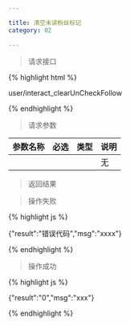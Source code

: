 ```yaml
---

title: 清空未读粉丝标记
category: 02

---
```


> 请求接口

{% highlight html %}

user/interact_clearUnCheckFollow

{% endhighlight %}

> 请求参数

|参数名称			|必选		|类型		|说明									
|-------------------|:---------:|:---------:|--------------------------------------------
|					|			|			|无

> 返回结果

> 操作失败

{% highlight js %}

{"result":"错误代码","msg":"xxxx"}

{% endhighlight %}

> 操作成功

{% highlight js %}

{"result":"0","msg":"xxx"}

{% endhighlight %}
